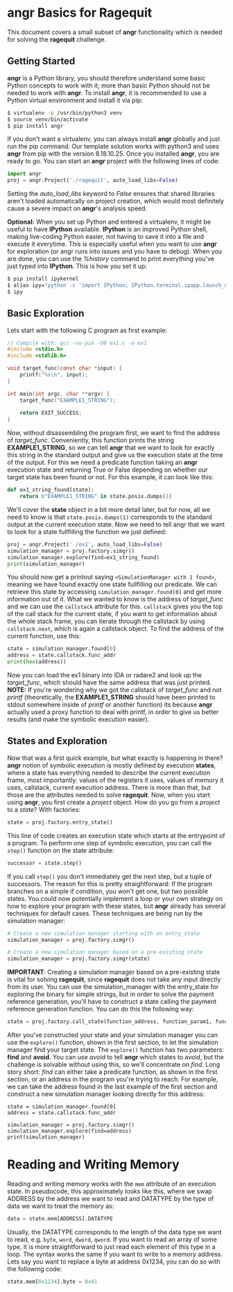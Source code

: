 # angr Basics for Ragequit

This document covers a small subset of **angr** functionality which is needed for solving the **ragequit** challenge.

## Getting Started

**angr** is a Python library, you should therefore understand some basic Python concepts to work with it; more than basic Python should not be needed to work with **angr**. To install **angr**, it is recommended to use a Python virtual environment and install it via pip:

```sh
$ virtualenv -p /usr/bin/python3 venv
$ source venv/bin/activate
$ pip install angr
```

If you don't want a virtualenv, you can always install **angr** globally and just run the pip command. Our template solution works with python3 and uses **angr** from pip with the version 8.18.10.25. Once you installed **angr**, you are ready to go. You can start an **angr** project with the following lines of code:

```python
import angr
proj = angr.Project('./ragequit', auto_load_libs=False)
```

Setting the *auto_load_libs* keyword to *False* ensures that shared libraries aren't loaded automatically on project creation, which would most definitely cause a severe impact on **angr**'s analysis speed.

**Optional:** When you set up Python and entered a virtualenv, it might be useful to have **IPython** available. **IPython** is an improved Python shell, making live-coding Python easier, not having to save it into a file and execute it everytime. This is especially useful when you want to use **angr** for exploration (or angr runs into issues and you have to debug). When you are done, you can use the *%history* command to print everything you've just typed into **IPython**. This is how you set it up:

```sh
$ pip install ipykernel
$ alias ipy="python -c 'import IPython; IPython.terminal.ipapp.launch_new_instance()'"
$ ipy
``` 

## Basic Exploration

Lets start with the following C program as first example:

```c
// Compile with: gcc -no-pie -O0 ex1.c -o ex1
#include <stdio.h>
#include <stdlib.h>

void target_func(const char *input) {
    printf("%s\n", input);
}

int main(int argc, char **argv) {
    target_func("EXAMPLE1_STRING");
    
    return EXIT_SUCCESS;
}
```

Now, without disassembling the program first, we want to find the address of *target_func*. Conveniently, this function prints the string **EXAMPLE1_STRING**, so we can tell **angr** that we want to look for exactly this string in the standard output and give us the execution state at the time of the output. For this we need a predicate function taking an **angr** execution state and returning True or False depending on whether our target state has been found or not. For this example, it can look like this:

```python
def ex1_string_found(state):
    return b"EXAMPLE1_STRING" in state.posix.dumps(1)
```

We'll cover the **state** object in a bit more detail later, but for now, all we need to know is that ```state.posix.dumps(1)``` corresponds to the standard output at the current execution state. Now we need to tell angr that we want to look for a state fullfilling the function we just defined:

```python
proj = angr.Project('./ex1', auto_load_libs=False)
simulation_manager = proj.factory.simgr()
simulation_manager.explore(find=ex1_string_found)
print(simulation_manager)
```

You should now get a printout saying ```<SimulationManager with 1 found>```, meaning we have found exactly one state fullfilling our predicate. We can retrieve this state by accessing ```simulation_manager.found[0]``` and get more information out of it. What we wanted to know is the address of *target_func* and we can use the ```callstack``` attribute for this. ```callstack``` gives you the top of the call stack for the current state, if you want to get information about the whole stack frame, you can iterate through the callstack by using ```callstack.next```, which is again a callstack object. To find the address of the current function, use this:

```python
state = simulation_manager.found[0]
address = state.callstack.func_addr
print(hex(address))
```

Now you can load the ex1 binary into IDA or radare2 and look up the *target_func*, which should have the same address that was just printed. **NOTE:** If you're wondering why we got the callstack of *target_func* and not *printf* (theoretically, the **EXAMPLE1_STRING** should have been printed to stdout somewhere inside of *printf* or another function) its because **angr** actually used a proxy function to deal with printf, in order to give us better results (and make the symbolic execution easier).

## States and Exploration

Now that was a first quick example, but what exactly is happening in there? **angr** notion of symbolic execution is mostly defined by execution **states**, where a state has everything needed to describe the current execution frame, most importantly: values of the registers it uses, values of memory it uses, callstack, current execution address. There is more than that, but those are the attributes needed to solve **ragequit**. Now, when you start using **angr**, you first create a *project* object. How do you go from a *project* to a *state*? With factories:

```python
state = proj.factory.entry_state()
```

This line of code creates an execution state which starts at the entrypoint of a program. To perform one step of symbolic execution, you can call the ```step()``` function on the state attribute:

```python
successor = state.step()
```

If you call ```step()``` you don't immediately get the next step, but a tuple of successors. The reason for this is pretty straightforward: If the program branches on a simple if condition, you won't get one, but two possible states. You could now potentially implement a loop or your own strategy on how to explore your program with these states, but **angr** already has several techniques for default cases. These techniques are being run by the simulation manager:

```python
# Create a new simulation manager starting with an entry_state
simulation_manager = proj.factory.simgr()

# Create a new simulation manager based on a pre-existing state
simulation_manager = proj.factory.simgr(state)
```

**IMPORTANT**: Creating a simulation manager based on a pre-existing state is vital for solving **ragequit**, since **ragequit** does not take any input directly from its user. You can use the simulation_manager with the entry_state for exploring the binary for simple strings, but in order to solve the payment reference generation, you'll have to construct a state calling the payment reference generation function. You can do this the following way:

```python
state = proj.factory.call_state(function_address, function_param1, function_param2, ...);
```

After you've constructed your state and your simulation manager you can use the ```explore()``` function, shown in the first section, to let the simulation manager find your target state. The ```explore()``` function has two parameters: **find** and **avoid**. You can use *avoid* to tell **angr** which states to avoid, but the challenge is solvable without using this, so we'll concentrate on *find*. Long story short: *find* can either take a predicate function, as shown in the first section, or an address in the program you're trying to reach. For example, we can take the address found in the last example of the first section and construct a new simulation manager looking directly for this address:

```
state = simulation_manager.found[0]
address = state.callstack.func_addr

simulation_manager = proj.factory.simgr()
simulation_manager.explore(find=address)
print(simulation_manager)
```

# Reading and Writing Memory

Reading and writing memory works with the ```mem``` attribute of an execution state. In pseudocode, this approximately looks like this, where we swap ADDRESS by the address we want to read and DATATYPE by the type of data we want to treat the memory as:

```python
data = state.mem[ADDRESS].DATATYPE
```

Usually, the DATATYPE corresponds to the length of the data type we want to read, e.g. ```byte```, ```word```, ```dword```, ```qword```. If you want to read an array of some type, it is more straightforward to just read each element of this type in a loop. The syntax works the same if you want to write to a memory address. Lets say you want to replace a byte at address 0x1234, you can do so with the following code:

```python
state.mem[0x1234].byte = 0x41
``` 

